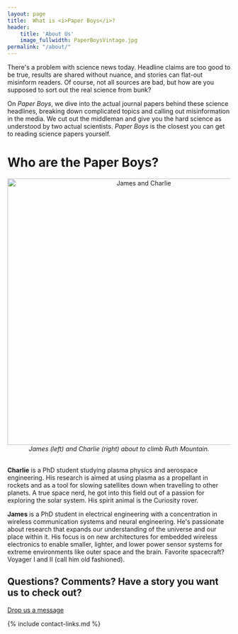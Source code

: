 ```yaml
---
layout: page
title:  What is <i>Paper Boys</i>?
header:
    title: 'About Us'
    image_fullwidth: PaperBoysVintage.jpg
permalink: "/about/"
---
```


There's a problem with science news today.  Headline claims are too good to be true, results are shared without nuance, and stories can flat-out misinform readers.  Of course, not all sources are bad, but how are you supposed to sort out the real science from bunk?

On *Paper Boys*, we dive into the actual journal papers behind these science headlines, breaking down complicated topics and calling out misinformation in the media.  We cut out the middleman and give you the hard science as understood by two actual scientists.  *Paper Boys* is the closest you can get to reading science papers yourself.

# Who are the Paper Boys?

<center> <img src={{ site.baseurl }}"/images/JamesAndCharlie.JPG" alt="James and Charlie" width="600"/> </center>
<center> <i>James (left) and Charlie (right) about to climb Ruth Mountain.</i> </center><br>

**Charlie** is a PhD student studying plasma physics and aerospace engineering. His research is aimed at using plasma as a propellant in rockets and as a tool for slowing satellites down when travelling to other planets. A true space nerd, he got into this field out of a passion for exploring the solar system.  His spirit animal is the Curiosity rover.

**James** is a PhD student in electrical engineering with a concentration in wireless communication systems and neural engineering. He's passionate about research that expands our understanding of the universe and our place within it. His focus is on new architectures for embedded wireless electronics to enable smaller, lighter, and lower power sensor systems for extreme environments like outer space and the brain. Favorite spacecraft? Voyager I and II (call him old fashioned).

## Questions? Comments? Have a story you want us to check out? 
[Drop us a message](mailto:paperboyspod@gmail.com)


{% include contact-links.md %}
